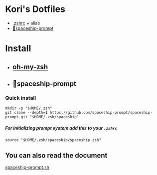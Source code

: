 # Kori's Dotfiles
- [.zshrc](./.zshrc) + alias
- [🚀spaceship-prompt](./.zsh)




# Install
- ## [oh-my-zsh](https://github.com/ohmyzsh/ohmyzsh)
- ## 🚀spaceship-prompt
### Quick install
```shell
mkdir -p "$HOME/.zsh"
git clone --depth=1 https://github.com/spaceship-prompt/spaceship-prompt.git "$HOME/.zsh/spaceship"
```
##### For initializing prompt system add this to your ```.zshrc```
```shell
source "$HOME/.zsh/spaceship/spaceship.zsh"
```

## You can also read the document
[spaceship-prompt.sh](https://spaceship-prompt.sh/)
